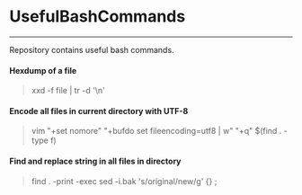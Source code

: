# UsefulBashCommands

-------------

Repository contains useful bash commands.



#### Hexdump of a file

> xxd -f file | tr -d '\n'



#### Encode all files in current directory with UTF-8

> vim "+set nomore" "+bufdo set fileencoding=utf8 | w" "+q" $(find . -type f)



#### Find and replace string in all files in directory

> find . -print -exec sed -i.bak 's/original/new/g' {} \;
